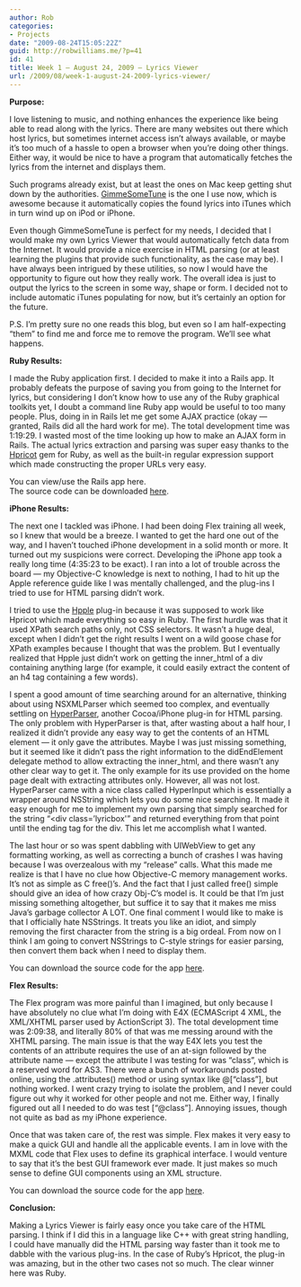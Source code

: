 ```yaml
---
author: Rob
categories:
- Projects
date: "2009-08-24T15:05:22Z"
guid: http://robwilliams.me/?p=41
id: 41
title: Week 1 – August 24, 2009 – Lyrics Viewer
url: /2009/08/week-1-august-24-2009-lyrics-viewer/
---
```

**Purpose:**

I love listening to music, and nothing enhances the experience like being able to read along with the lyrics. There are many websites out there which host lyrics, but sometimes internet access isn’t always available, or maybe it’s too much of a hassle to open a browser when you’re doing other things. Either way, it would be nice to have a program that automatically fetches the lyrics from the internet and displays them.

Such programs already exist, but at least the ones on Mac keep getting shut down by the authorities. [GimmeSomeTune](http://www.eternalstorms.at/gimmesometune/) is the one I use now, which is awesome because it automatically copies the found lyrics into iTunes which in turn wind up on iPod or iPhone.

Even though GimmeSomeTune is perfect for my needs, I decided that I would make my own Lyrics Viewer that would automatically fetch data from the Internet. It would provide a nice exercise in HTML parsing (or at least learning the plugins that provide such functionality, as the case may be). I have always been intrigued by these utilities, so now I would have the opportunity to figure out how they really work. The overall idea is just to output the lyrics to the screen in some way, shape or form. I decided not to include automatic iTunes populating for now, but it’s certainly an option for the future.

P.S. I’m pretty sure no one reads this blog, but even so I am half-expecting “them” to find me and force me to remove the program. We’ll see what happens.

**Ruby Results:**

I made the Ruby application first. I decided to make it into a Rails app. It probably defeats the purpose of saving you from going to the Internet for lyrics, but considering I don’t know how to use any of the Ruby graphical toolkits yet, I doubt a command line Ruby app would be useful to too many people. Plus, doing in in Rails let me get some AJAX practice (okay — granted, Rails did all the hard work for me). The total development time was 1:19:29. I wasted most of the time looking up how to make an AJAX form in Rails. The actual lyrics extraction and parsing was super easy thanks to the [Hpricot](http://github.com/defunkt/hpricot/tree/master) gem for Ruby, as well as the built-in regular expression support which made constructing the proper URLs very easy.

You can view/use the Rails app here.  
The source code can be downloaded [here](http://robwilliams.me/weekly/Week1_Ruby_LyricsViewer.tgz "Ruby Source Code for Week 1").

**iPhone Results:**

The next one I tackled was iPhone. I had been doing Flex training all week, so I knew that would be a breeze. I wanted to get the hard one out of the way, and I haven’t touched iPhone development in a solid month or more. It turned out my suspicions were correct. Developing the iPhone app took a really long time (4:35:23 to be exact). I ran into a lot of trouble across the board — my Objective-C knowledge is next to nothing, I had to hit up the Apple reference guide like I was mentally challenged, and the plug-ins I tried to use for HTML parsing didn’t work.

I tried to use the [Hpple](http://github.com/topfunky/hpple/tree/master) plug-in because it was supposed to work like Hpricot which made everything so easy in Ruby. The first hurdle was that it used XPath search paths only, not CSS selectors. It wasn’t a huge deal, except when I didn’t get the right results I went on a wild goose chase for XPath examples because I thought that was the problem. But I eventually realized that Hpple just didn’t work on getting the inner_html of a div containing anything large (for example, it could easily extract the content of an h4 tag containing a few words).

I spent a good amount of time searching around for an alternative, thinking about using NSXMLParser which seemed too complex, and eventually settling on [HyperParser](http://www.dimzzy.com/index.php?page=hyper-parser), another Cocoa/iPhone plug-in for HTML parsing. The only problem with HyperParser is that, after wasting about a half hour, I realized it didn’t provide any easy way to get the contents of an HTML element — it only gave the attributes. Maybe I was just missing something, but it seemed like it didn’t pass the right information to the didEndElement delegate method to allow extracting the inner_html, and there wasn’t any other clear way to get it. The only example for its use provided on the home page dealt with extracting attributes only. However, all was not lost. HyperParser came with a nice class called HyperInput which is essentially a wrapper around NSString which lets you do some nice searching. It made it easy enough for me to implement my own parsing that simply searched for the string “<div class=’lyricbox'” and returned everything from that point until the ending tag for the div. This let me accomplish what I wanted.

The last hour or so was spent dabbling with UIWebView to get any formatting working, as well as correcting a bunch of crashes I was having because I was overzealous with my “release” calls. What this made me realize is that I have no clue how Objective-C memory management works. It’s not as simple as C free()’s. And the fact that I just called free() simple should give an idea of how crazy Obj-C’s model is. It could be that I’m just missing something altogether, but suffice it to say that it makes me miss Java’s garbage collector A LOT. One final comment I would like to make is that I officially hate NSStrings. It treats you like an idiot, and simply removing the first character from the string is a big ordeal. From now on I think I am going to convert NSStrings to C-style strings for easier parsing, then convert them back when I need to display them.

You can download the source code for the app [here](http://robwilliams.me/weekly/Week1_iPhone_LyricsViewer.zip "iPhone Source Code for Week 1").

**Flex Results:**

The Flex program was more painful than I imagined, but only because I have absolutely no clue what I’m doing with E4X (ECMAScript 4 XML, the XML/XHTML parser used by ActionScript 3). The total development time was 2:09:38, and literally 80% of that was me messing around with the XHTML parsing. The main issue is that the way E4X lets you test the contents of an attribute requires the use of an at-sign followed by the attribute name — except the attribute I was testing for was “class”, which is a reserved word for AS3. There were a bunch of workarounds posted online, using the .attributes() method or using syntax like @[“class”], but nothing worked. I went crazy trying to isolate the problem, and I never could figure out why it worked for other people and not me. Either way, I finally figured out all I needed to do was test [“@class”]. Annoying issues, though not quite as bad as my iPhone experience.

Once that was taken care of, the rest was simple. Flex makes it very easy to make a quick GUI and handle all the applicable events. I am in love with the MXML code that Flex uses to define its graphical interface. I would venture to say that it’s the best GUI framework ever made. It just makes so much sense to define GUI components using an XML structure.

You can download the source code for the app [here](http://robwilliams.me/weekly/Week1_Flex_LyricsViewer.zip "Flex Source Code for Week 1").

**Conclusion:**

Making a Lyrics Viewer is fairly easy once you take care of the HTML parsing. I think if I did this in a language like C++ with great string handling, I could have manually did the HTML parsing way faster than it took me to dabble with the various plug-ins. In the case of Ruby’s Hpricot, the plug-in was amazing, but in the other two cases not so much. The clear winner here was Ruby.